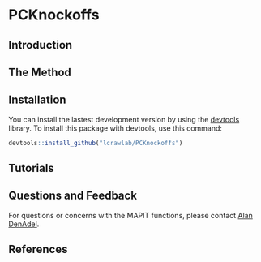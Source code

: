 # PCKnockoffs

## Introduction

## The Method

## Installation

You can install the lastest development version by using the [devtools](https://CRAN.R-project.org/package=devtools) library. To install this package with devtools, use this command:

```r
devtools::install_github("lcrawlab/PCKnockoffs")
```


## Tutorials

## Questions and Feedback
For questions or concerns with the MAPIT functions, please contact
[Alan DenAdel](mailto:alan_denadel@brown.edu).

## References


